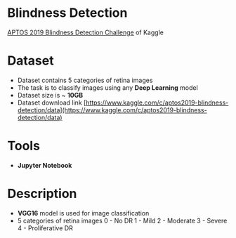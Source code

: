 # Blindness Detection

[APTOS 2019 Blindness Detection Challenge](https://www.kaggle.com/c/aptos2019-blindness-detection/overview) of Kaggle

# Dataset

  - Dataset contains 5 categories of retina images
  - The task is to classify images using any **Deep Learning** model
  - Dataset size is ~ **10GB**
  - Dataset download link [https://www.kaggle.com/c/aptos2019-blindness-detection/data](https://www.kaggle.com/c/aptos2019-blindness-detection/data)

# Tools

- **Jupyter Notebook**

# Description
- **VGG16** model is used for image classification
- 5 categories of retina images
    0 - No DR
    1 - Mild
    2 - Moderate
    3 - Severe
    4 - Proliferative DR


